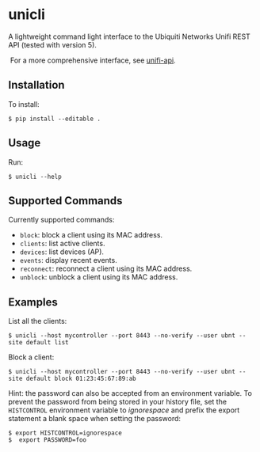 # unicli

A lightweight command light interface to the Ubiquiti Networks Unifi REST API (tested with version 5).

​	 For a more comprehensive interface, see [unifi-api](https://github.com/calmh/unifi-api).

## Installation

To install:

```shell
$ pip install --editable .
```

## Usage

Run:

```shell
$ unicli --help
```



## Supported Commands

Currently supported commands:

* `block`: block a client using its MAC address.
* `clients`: list active clients.
* `devices`: list devices (AP).
* `events`: display recent events.
* `reconnect`: reconnect a client using its MAC address.
* `unblock`: unblock a client using its MAC address.

## Examples

List all the clients:

```shell
$ unicli --host mycontroller --port 8443 --no-verify --user ubnt --site default list
```

Block a client:

```shell
$ unicli --host mycontroller --port 8443 --no-verify --user ubnt --site default block 01:23:45:67:89:ab
```

Hint: the password can also be accepted from an environment variable. To prevent the password from being stored in your history file, set the `HISTCONTROL` environment variable to *ignorespace* and prefix the export statement a blank space when setting the password:

```shell
$ export HISTCONTROL=ignorespace
$  export PASSWORD=foo
```

